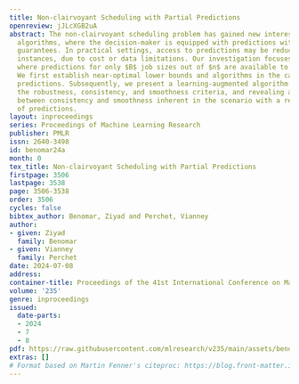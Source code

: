 ```yaml
---
title: Non-clairvoyant Scheduling with Partial Predictions
openreview: jJLcXGB2uA
abstract: The non-clairvoyant scheduling problem has gained new interest within learning-augmented
  algorithms, where the decision-maker is equipped with predictions without any quality
  guarantees. In practical settings, access to predictions may be reduced to specific
  instances, due to cost or data limitations. Our investigation focuses on scenarios
  where predictions for only $B$ job sizes out of $n$ are available to the algorithm.
  We first establish near-optimal lower bounds and algorithms in the case of perfect
  predictions. Subsequently, we present a learning-augmented algorithm satisfying
  the robustness, consistency, and smoothness criteria, and revealing a novel tradeoff
  between consistency and smoothness inherent in the scenario with a restricted number
  of predictions.
layout: inproceedings
series: Proceedings of Machine Learning Research
publisher: PMLR
issn: 2640-3498
id: benomar24a
month: 0
tex_title: Non-clairvoyant Scheduling with Partial Predictions
firstpage: 3506
lastpage: 3538
page: 3506-3538
order: 3506
cycles: false
bibtex_author: Benomar, Ziyad and Perchet, Vianney
author:
- given: Ziyad
  family: Benomar
- given: Vianney
  family: Perchet
date: 2024-07-08
address:
container-title: Proceedings of the 41st International Conference on Machine Learning
volume: '235'
genre: inproceedings
issued:
  date-parts:
  - 2024
  - 7
  - 8
pdf: https://raw.githubusercontent.com/mlresearch/v235/main/assets/benomar24a/benomar24a.pdf
extras: []
# Format based on Martin Fenner's citeproc: https://blog.front-matter.io/posts/citeproc-yaml-for-bibliographies/
---
```


